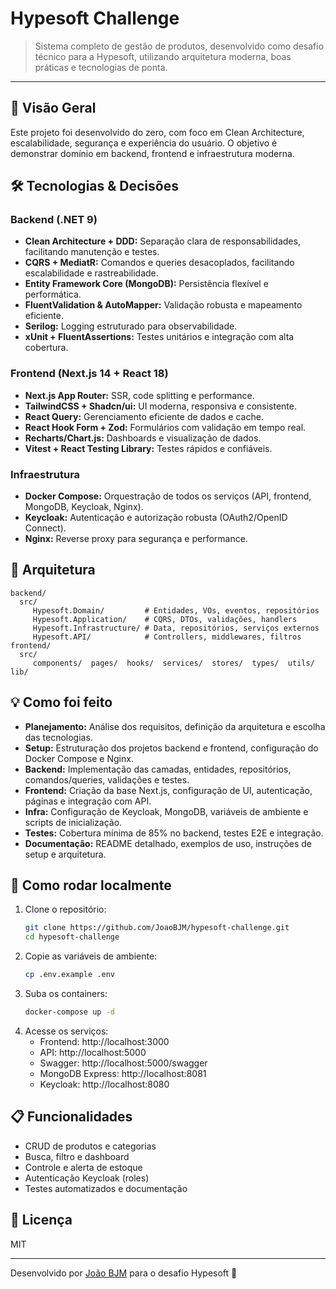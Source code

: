 # Hypesoft Challenge

> Sistema completo de gestão de produtos, desenvolvido como desafio técnico para a Hypesoft, utilizando arquitetura moderna, boas práticas e tecnologias de ponta.

---

## 🚀 Visão Geral
Este projeto foi desenvolvido do zero, com foco em Clean Architecture, escalabilidade, segurança e experiência do usuário. O objetivo é demonstrar domínio em backend, frontend e infraestrutura moderna.

## 🛠️ Tecnologias & Decisões

### Backend (.NET 9)
- **Clean Architecture + DDD:** Separação clara de responsabilidades, facilitando manutenção e testes.
- **CQRS + MediatR:** Comandos e queries desacoplados, facilitando escalabilidade e rastreabilidade.
- **Entity Framework Core (MongoDB):** Persistência flexível e performática.
- **FluentValidation & AutoMapper:** Validação robusta e mapeamento eficiente.
- **Serilog:** Logging estruturado para observabilidade.
- **xUnit + FluentAssertions:** Testes unitários e integração com alta cobertura.

### Frontend (Next.js 14 + React 18)
- **Next.js App Router:** SSR, code splitting e performance.
- **TailwindCSS + Shadcn/ui:** UI moderna, responsiva e consistente.
- **React Query:** Gerenciamento eficiente de dados e cache.
- **React Hook Form + Zod:** Formulários com validação em tempo real.
- **Recharts/Chart.js:** Dashboards e visualização de dados.
- **Vitest + React Testing Library:** Testes rápidos e confiáveis.

### Infraestrutura
- **Docker Compose:** Orquestração de todos os serviços (API, frontend, MongoDB, Keycloak, Nginx).
- **Keycloak:** Autenticação e autorização robusta (OAuth2/OpenID Connect).
- **Nginx:** Reverse proxy para segurança e performance.

## 📐 Arquitetura

```
backend/
  src/
	 Hypesoft.Domain/         # Entidades, VOs, eventos, repositórios
	 Hypesoft.Application/    # CQRS, DTOs, validações, handlers
	 Hypesoft.Infrastructure/ # Data, repositórios, serviços externos
	 Hypesoft.API/            # Controllers, middlewares, filtros
frontend/
  src/
	 components/  pages/  hooks/  services/  stores/  types/  utils/  lib/
```

## 💡 Como foi feito
- **Planejamento:** Análise dos requisitos, definição da arquitetura e escolha das tecnologias.
- **Setup:** Estruturação dos projetos backend e frontend, configuração do Docker Compose e Nginx.
- **Backend:** Implementação das camadas, entidades, repositórios, comandos/queries, validações e testes.
- **Frontend:** Criação da base Next.js, configuração de UI, autenticação, páginas e integração com API.
- **Infra:** Configuração de Keycloak, MongoDB, variáveis de ambiente e scripts de inicialização.
- **Testes:** Cobertura mínima de 85% no backend, testes E2E e integração.
- **Documentação:** README detalhado, exemplos de uso, instruções de setup e arquitetura.

## 🏁 Como rodar localmente

1. Clone o repositório:
	```sh
	git clone https://github.com/JoaoBJM/hypesoft-challenge.git
	cd hypesoft-challenge
	```
2. Copie as variáveis de ambiente:
	```sh
	cp .env.example .env
	```
3. Suba os containers:
	```sh
	docker-compose up -d
	```
4. Acesse os serviços:
	- Frontend: http://localhost:3000
	- API: http://localhost:5000
	- Swagger: http://localhost:5000/swagger
	- MongoDB Express: http://localhost:8081
	- Keycloak: http://localhost:8080

## 📋 Funcionalidades
- CRUD de produtos e categorias
- Busca, filtro e dashboard
- Controle e alerta de estoque
- Autenticação Keycloak (roles)
- Testes automatizados e documentação

## 📄 Licença
MIT

---

Desenvolvido por [João BJM](https://github.com/JoaoBJM) para o desafio Hypesoft 🚀
